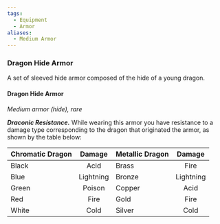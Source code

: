 ```yaml
---
tags:
  - Equipment
  - Armor
aliases:
  - Medium Armor
---
```


### Dragon Hide Armor
A set of sleeved hide armor composed of the hide of a young dragon.
#### Dragon Hide Armor
*Medium armor (hide), rare*

***Draconic Resistance.*** While wearing this armor you have resistance to a damage type corresponding to the dragon that originated the armor, as shown by the table below:

| Chromatic Dragon | Damage    | Metallic Dragon | Damage    |
|:-----------------|:---------:|:----------------|:---------:|
| Black            | Acid      | Brass           | Fire      |
| Blue             | Lightning | Bronze          | Lightning |
| Green            | Poison    | Copper          | Acid      |
| Red              | Fire      | Gold            | Fire      |
| White            | Cold      | Silver          | Cold      |



